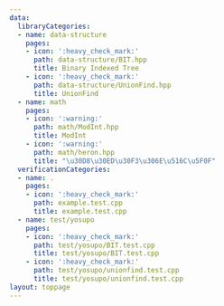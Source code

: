 ```yaml
---
data:
  libraryCategories:
  - name: data-structure
    pages:
    - icon: ':heavy_check_mark:'
      path: data-structure/BIT.hpp
      title: Binary Indexed Tree
    - icon: ':heavy_check_mark:'
      path: data-structure/UnionFind.hpp
      title: UnionFind
  - name: math
    pages:
    - icon: ':warning:'
      path: math/ModInt.hpp
      title: ModInt
    - icon: ':warning:'
      path: math/heron.hpp
      title: "\u30D8\u30ED\u30F3\u306E\u516C\u5F0F"
  verificationCategories:
  - name: .
    pages:
    - icon: ':heavy_check_mark:'
      path: example.test.cpp
      title: example.test.cpp
  - name: test/yosupo
    pages:
    - icon: ':heavy_check_mark:'
      path: test/yosupo/BIT.test.cpp
      title: test/yosupo/BIT.test.cpp
    - icon: ':heavy_check_mark:'
      path: test/yosupo/unionfind.test.cpp
      title: test/yosupo/unionfind.test.cpp
layout: toppage
---
```

